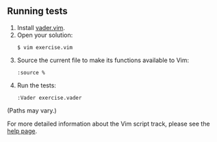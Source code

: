 ## Running tests

1. Install [vader.vim](https://github.com/junegunn/vader.vim/#installation).
1. Open your solution:
    ```
    $ vim exercise.vim
    ```
1. Source the current file to make its functions available to Vim:
    ```
    :source %
    ```
1. Run the tests:
    ```
    :Vader exercise.vader
    ```

(Paths may vary.)

For more detailed information about the Vim script track, please see the
[help page](http://exercism.io/languages/vimscript).
